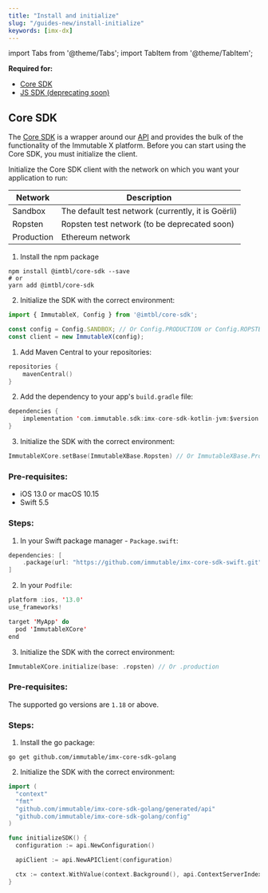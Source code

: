 ```yaml
---
title: "Install and initialize"
slug: "/guides-new/install-initialize"
keywords: [imx-dx]
---
```


import Tabs from '@theme/Tabs';
import TabItem from '@theme/TabItem';

**Required for:**
* [Core SDK](#core-sdk)
* [JS SDK (deprecating soon)](/docs/immutable-x-sdk#setting-up-the-sdk)

## Core SDK
The [Core SDK](/sdk-docs/core-sdk-ts/overview) is a wrapper around our [API](/reference) and provides the bulk of the functionality of the Immutable X platform. Before you can start using the Core SDK, you must initialize the client.

Initialize the Core SDK client with the network on which you want your application to run:

| Network | Description |
| -- | -- |
| Sandbox | The default test network (currently, it is Goërli)  |
| Ropsten | Ropsten test network (to be deprecated soon) |
| Production | Ethereum network  |
<Tabs>
  <TabItem value="typescript" label="Typescript Core SDK">

1. Install the npm package
```shell
npm install @imtbl/core-sdk --save
# or
yarn add @imtbl/core-sdk
```

2. Initialize the SDK with the correct environment:
```ts
import { ImmutableX, Config } from '@imtbl/core-sdk';

const config = Config.SANDBOX; // Or Config.PRODUCTION or Config.ROPSTEN
const client = new ImmutableX(config);
```
  </TabItem>
  <TabItem value="kotlin" label="Kotlin (JVM) Core SDK">

1. Add Maven Central to your repositories:
```kotlin
repositories {
    mavenCentral()
}
```

2. Add the dependency to your app's `build.gradle` file:

```kotlin
dependencies {
    implementation 'com.immutable.sdk:imx-core-sdk-kotlin-jvm:$version'
}
```

3. Initialize the SDK with the correct environment:
```kotlin
ImmutableXCore.setBase(ImmutableXBase.Ropsten) // Or ImmutableXBase.Production (default)
```

  </TabItem>
  <TabItem value="Swift" label="Swift Core SDK">

### Pre-requisites:
* iOS 13.0 or macOS 10.15
* Swift 5.5

### Steps:
1. In your Swift package manager - `Package.swift`:

```swift
dependencies: [
    .package(url: "https://github.com/immutable/imx-core-sdk-swift.git", from: "0.2.2")
]
```

2. In your `Podfile`:
```swift
platform :ios, '13.0'
use_frameworks!

target 'MyApp' do
  pod 'ImmutableXCore'
end
```

3. Initialize the SDK with the correct environment:
```swift
ImmutableXCore.initialize(base: .ropsten) // Or .production
```
  </TabItem>
  <TabItem value="go" label="Golang Core SDK">

### Pre-requisites:
The supported go versions are `1.18` or above.

### Steps:
1. Install the go package:
```shell
go get github.com/immutable/imx-core-sdk-golang 
```

2. Initialize the SDK with the correct environment:
```go
import (
  "context"
  "fmt"
  "github.com/immutable/imx-core-sdk-golang/generated/api"
  "github.com/immutable/imx-core-sdk-golang/config"
)

func initializeSDK() {
  configuration := api.NewConfiguration()

  apiClient := api.NewAPIClient(configuration)

  ctx := context.WithValue(context.Background(), api.ContextServerIndex, config.Sandbox) // Or config.Production
}
```
  </TabItem>
</Tabs>